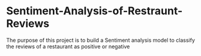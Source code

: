# Sentiment-Analysis-of-Restraunt-Reviews
The purpose of this project is to build a Sentiment analysis model to classify the reviews of a restaurant as positive or negative 
